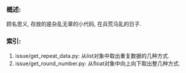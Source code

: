 ### 概述:
顾名思义, 存放的是杂乱无章的小代码, 在兵荒马乱的日子.

### 索引:
1. issue/get_repeat_data.py: 从list对象中取出重复数据的几种方式.
1. issue/get_round_number.py: 从float对象中向上向下取出整几种方式.
